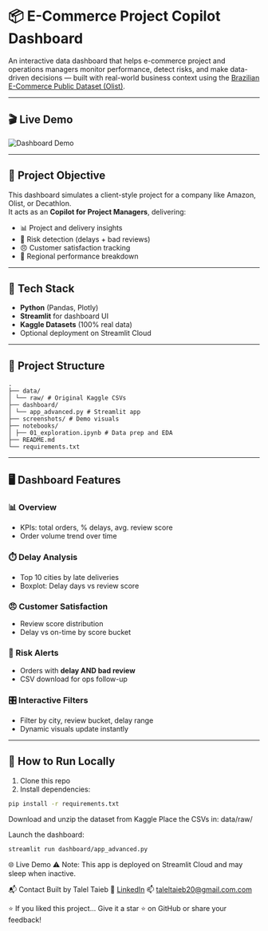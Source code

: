 # 📦 E-Commerce Project Copilot Dashboard

An interactive data dashboard that helps e-commerce project and operations managers monitor performance, detect risks, and make data-driven decisions — built with real-world business context using the [Brazilian E-Commerce Public Dataset (Olist)](https://www.kaggle.com/datasets/olistbr/brazilian-ecommerce).

---

## 🎬 Live Demo

![Dashboard Demo](screenshots/Animation.gif)

--- 

## 🎯 Project Objective

This dashboard simulates a client-style project for a company like Amazon, Olist, or Decathlon.  
It acts as an **Copilot for Project Managers**, delivering:

- 📊 Project and delivery insights
- 🚨 Risk detection (delays + bad reviews)
- 😠 Customer satisfaction tracking
- 📍 Regional performance breakdown

---

## 🧰 Tech Stack

- **Python** (Pandas, Plotly)
- **Streamlit** for dashboard UI
- **Kaggle Datasets** (100% real data)
- Optional deployment on Streamlit Cloud

---

## 📁 Project Structure

```
.
├── data/
│ └── raw/ # Original Kaggle CSVs
├── dashboard/
│ └── app_advanced.py # Streamlit app
├── screenshots/ # Demo visuals
├── notebooks/
│ ├── 01_exploration.ipynb # Data prep and EDA
├── README.md
└── requirements.txt
```

---

## 🖥️ Dashboard Features

### 📊 Overview
- KPIs: total orders, % delays, avg. review score
- Order volume trend over time

### ⏱️ Delay Analysis
- Top 10 cities by late deliveries
- Boxplot: Delay days vs review score

### 😠 Customer Satisfaction
- Review score distribution
- Delay vs on-time by score bucket

### 🚨 Risk Alerts
- Orders with **delay AND bad review**
- CSV download for ops follow-up

### 🎛️ Interactive Filters
- Filter by city, review bucket, delay range
- Dynamic visuals update instantly

---

## 🧪 How to Run Locally

1. Clone this repo
2. Install dependencies:
```bash
pip install -r requirements.txt
```
Download and unzip the dataset from Kaggle
Place the CSVs in: data/raw/

Launch the dashboard:
```bash
streamlit run dashboard/app_advanced.py
```

🌐 Live Demo
⚠️ Note: This app is deployed on Streamlit Cloud and may sleep when inactive.


📬 Contact
Built by Talel Taieb
💼 [LinkedIn](https://www.linkedin.com/in/talel-taieb/)
📫 taleltaieb20@gmail.com.com

⭐️ If you liked this project...
Give it a star ⭐ on GitHub or share your feedback!


